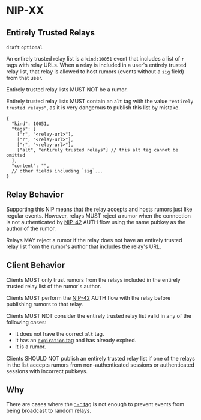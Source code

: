 NIP-XX
======

Entirely Trusted Relays
-------------------------

`draft` `optional`

An entirely trusted relay list is a `kind:10051` event that includes a list of `r` tags with relay URLs. When a relay is included in a user's entirely trusted relay list, that relay is allowed to host rumors (events without a `sig` field) from that user.

Entirely trusted relay lists MUST NOT be a rumor.

Entirely trusted relay lists MUST contain an `alt` tag with the value `"entirely trusted relays"`, as it is very dangerous to publish this list by mistake.

```jsonc
{
  "kind": 10051,
  "tags": [
    ["r", "<relay-url>"],
    ["r", "<relay-url>"],
    ["r", "<relay-url>"],
    ["alt", "entirely trusted relays"] // this alt tag cannot be omitted
  ],
  "content": "",
  // other fields including `sig`...
}
```

## Relay Behavior

Supporting this NIP means that the relay accepts and hosts rumors just like regular events. However, relays MUST reject a rumor when the connection is not authenticated by [NIP-42](42.md) AUTH flow using the same pubkey as the author of the rumor.

Relays MAY reject a rumor if the relay does not have an entirely trusted relay list from the rumor's author that includes the relay's URL.

## Client Behavior

Clients MUST only trust rumors from the relays included in the entirely trusted relay list of the rumor's author.

Clients MUST perform the [NIP-42](42.md) AUTH flow with the relay before publishing rumors to that relay.

Clients MUST NOT consider the entirely trusted relay list valid in any of the following cases:

- It does not have the correct `alt` tag.
- It has an [`expiration` tag](40.md) and has already expired.
- It is a rumor.

Clients SHOULD NOT publish an entirely trusted relay list if one of the relays in the list accepts rumors from non-authenticated sessions or authenticated sessions with incorrect pubkeys.

## Why

There are cases where the [`"-"` tag](70.md) is not enough to prevent events from being broadcast to random relays.
